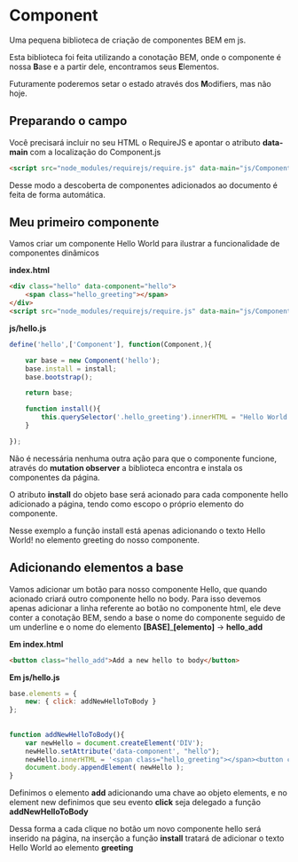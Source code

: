 # Component
Uma pequena biblioteca de criação de componentes BEM em js.

Esta biblioteca foi feita utilizando a conotação BEM, onde o componente é nossa **B**ase e a partir dele, encontramos seus **E**lementos.

Futuramente poderemos setar o estado através dos **M**odifiers, mas não hoje.


## Preparando o campo

Você precisará incluir no seu HTML  o RequireJS e apontar o atributo **data-main** com a localização do Component.js


```html
<script src="node_modules/requirejs/require.js" data-main="js/Component" ></script>
```

Desse modo a descoberta de componentes adicionados ao documento é feita de forma automática.

## Meu primeiro componente
Vamos criar um componente Hello World para ilustrar a funcionalidade de componentes dinâmicos

**index.html**

```html
<div class="hello" data-component="hello">
	<span class="hello_greeting"></span>
</div>
<script src="node_modules/requirejs/require.js" data-main="js/Component"></script>
```

**js/hello.js**

```js
define('hello',['Component'], function(Component,){

	var base = new Component('hello');
	base.install = install;
	base.bootstrap();

	return base;

	function install(){
		this.querySelector('.hello_greeting').innerHTML = "Hello World!";
	}

});
```
Não é necessária nenhuma outra ação para que o componente funcione, através do **mutation observer** a biblioteca encontra e instala os componentes da página.

O atributo **install** do objeto base será acionado para cada componente hello adicionado a página, tendo como escopo o próprio elemento do componente.

Nesse exemplo a função install está apenas adicionando o texto Hello World! no elemento greeting do nosso componente.

## Adicionando elementos a base

Vamos adicionar um botão para nosso componente Hello, que quando acionado criará outro componente hello no body.
Para isso devemos apenas adicionar a linha referente ao botão no componente html, ele deve conter a conotação BEM, sendo a base o nome do componente seguido de um underline e o nome do elemento
**[BASE]**\_**[elemento]** -> **hello**\_**add**

**Em index.html** 

```html
<button class="hello_add">Add a new hello to body</button>
```

**Em js/hello.js**

```js
base.elements = {
	new: { click: addNewHelloToBody }
};
	
 
function addNewHelloToBody(){
	var newHello = document.createElement('DIV');
	newHello.setAttribute('data-component', "hello");
	newHello.innerHTML = '<span class="hello_greeting"></span><button class="hello_new"> Add new Hello Component </button>';
	document.body.appendElement( newHello );
}
```

Definimos o elemento **add** adicionando uma chave ao objeto elements, e no element new definimos que seu evento **click** seja delegado a função **addNewHelloToBody**

Dessa forma a cada clique no botão um novo componente hello será inserido na página, na inserção a função **install** tratará  de adicionar o texto Hello World ao elemento **greeting**